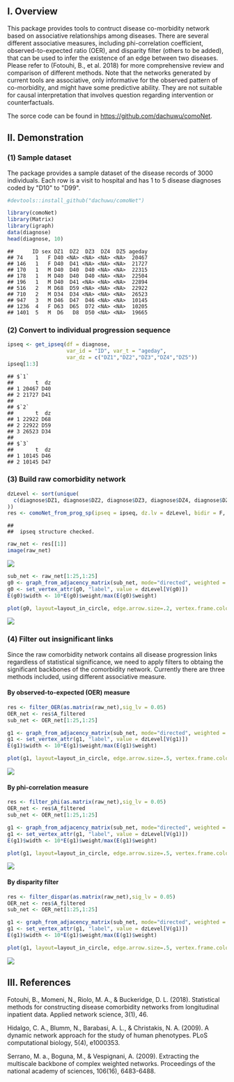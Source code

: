 I. Overview
-----------

This package provides tools to contruct disease co-morbidity network based on associative relationships among diseases. There are several different associative measures, including phi-correlation coefficient, observed-to-expected ratio (OER), and disparity filter (others to be added), that can be used to infer the existence of an edge between two diseases. Please refer to (Fotouhi, B., et al. 2018) for more comprehensive review and comparison of different methods. Note that the networks generated by current tools are associative, only informative for the observed pattern of co-morbidity, and might have some predictive ability. They are not suitable for causal interpretation that involves question regarding intervention or counterfactuals.

The sorce code can be found in <https://github.com/dachuwu/comoNet>.

II. Demonstration
-----------------

### (1) Sample dataset

The package provides a sample dataset of the disease records of 3000 individuals. Each row is a visit to hospital and has 1 to 5 disease diagnoses coded by "D10" to "D99".

``` r
#devtools::install_github("dachuwu/comoNet")

library(comoNet)
library(Matrix)
library(igraph)
data(diagnose)
head(diagnose, 10)
```

    ##      ID sex DZ1  DZ2  DZ3  DZ4  DZ5 ageday
    ## 74    1   F D40 <NA> <NA> <NA> <NA>  20467
    ## 146   1   F D40  D41 <NA> <NA> <NA>  21727
    ## 170   1   M D40  D40  D40 <NA> <NA>  22315
    ## 178   1   M D40  D40  D40 <NA> <NA>  22504
    ## 196   1   M D40  D41 <NA> <NA> <NA>  22894
    ## 516   2   M D68  D59 <NA> <NA> <NA>  22922
    ## 710   2   M D34  D34 <NA> <NA> <NA>  26523
    ## 947   3   M D46  D47  D46 <NA> <NA>  10145
    ## 1236  4   F D63  D65  D72 <NA> <NA>  10205
    ## 1401  5   M  D6   D8  D50 <NA> <NA>  19665

### (2) Convert to individual progression sequence

``` r
ipseq <- get_ipseq(df = diagnose, 
                   var_id = "ID", var_t = "ageday", 
                   var_dz = c("DZ1","DZ2","DZ3","DZ4","DZ5"))
ipseq[1:3]
```

    ## $`1`
    ##       t  dz
    ## 1 20467 D40
    ## 2 21727 D41
    ## 
    ## $`2`
    ##       t  dz
    ## 1 22922 D68
    ## 2 22922 D59
    ## 3 26523 D34
    ## 
    ## $`3`
    ##       t  dz
    ## 1 10145 D46
    ## 2 10145 D47

### (3) Build raw comorbidity network

``` r
dzLevel <- sort(unique(
  c(diagnose$DZ1, diagnose$DZ2, diagnose$DZ3, diagnose$DZ4, diagnose$DZ5)
))
res <- comoNet_from_prog_sp(ipseq = ipseq, dz.lv = dzLevel, bidir = F, conditional = F)
```

    ## 
    ##  ipseq structure checked.

``` r
raw_net <- res[[1]]
image(raw_net)
```

![](ReadMe_files/figure-markdown_github/unnamed-chunk-3-1.png)

``` r
sub_net <- raw_net[1:25,1:25]
g0 <- graph_from_adjacency_matrix(sub_net, mode="directed", weighted = T)
g0 <- set_vertex_attr(g0, "label", value = dzLevel[V(g0)])
E(g0)$width <- 10*E(g0)$weight/max(E(g0)$weight)

plot(g0, layout=layout_in_circle, edge.arrow.size=.2, vertex.frame.color="white")
```

![](ReadMe_files/figure-markdown_github/unnamed-chunk-3-2.png)

### (4) Filter out insignificant links

Since the raw comorbidity network contains all disease progression links regardless of statistical significance, we need to apply filters to obtaing the significant backbones of the comorbidity network. Currently there are three methods included, using different associative measure.

#### By observed-to-expected (OER) measure

``` r
res <- filter_OER(as.matrix(raw_net),sig_lv = 0.05)
OER_net <- res$A_filtered
sub_net <- OER_net[1:25,1:25]

g1 <- graph_from_adjacency_matrix(sub_net, mode="directed", weighted = T)
g1 <- set_vertex_attr(g1, "label", value = dzLevel[V(g1)])
E(g1)$width <- 10*E(g1)$weight/max(E(g1)$weight)

plot(g1, layout=layout_in_circle, edge.arrow.size=.5, vertex.frame.color="white")
```

![](ReadMe_files/figure-markdown_github/unnamed-chunk-4-1.png)

#### By phi-correlation measure

``` r
res <- filter_phi(as.matrix(raw_net),sig_lv = 0.05)
OER_net <- res$A_filtered
sub_net <- OER_net[1:25,1:25]

g1 <- graph_from_adjacency_matrix(sub_net, mode="directed", weighted = T)
g1 <- set_vertex_attr(g1, "label", value = dzLevel[V(g1)])
E(g1)$width <- 10*E(g1)$weight/max(E(g1)$weight)

plot(g1, layout=layout_in_circle, edge.arrow.size=.5, vertex.frame.color="white")
```

![](ReadMe_files/figure-markdown_github/unnamed-chunk-5-1.png)

#### By disparity filter

``` r
res <- filter_dispar(as.matrix(raw_net),sig_lv = 0.05)
OER_net <- res$A_filtered
sub_net <- OER_net[1:25,1:25]

g1 <- graph_from_adjacency_matrix(sub_net, mode="directed", weighted = T)
g1 <- set_vertex_attr(g1, "label", value = dzLevel[V(g1)])
E(g1)$width <- 10*E(g1)$weight/max(E(g1)$weight)

plot(g1, layout=layout_in_circle, edge.arrow.size=.5, vertex.frame.color="white")
```

![](ReadMe_files/figure-markdown_github/unnamed-chunk-6-1.png)

III. References
---------------

Fotouhi, B., Momeni, N., Riolo, M. A., & Buckeridge, D. L. (2018). Statistical methods for constructing disease comorbidity networks from longitudinal inpatient data. Applied network science, 3(1), 46.

Hidalgo, C. A., Blumm, N., Barabasi, A. L., & Christakis, N. A. (2009). A dynamic network approach for the study of human phenotypes. PLoS computational biology, 5(4), e1000353.

Serrano, M. a., Boguna, M., & Vespignani, A. (2009). Extracting the multiscale backbone of complex weighted networks. Proceedings of the national academy of sciences, 106(16), 6483-6488.
